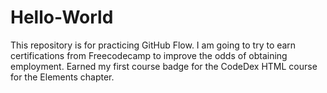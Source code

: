 # Hello-World
This repository is for practicing GitHub Flow.
I am going to try to earn certifications from Freecodecamp to improve the odds of obtaining employment.
Earned my first course badge for the CodeDex HTML course for the Elements chapter.
